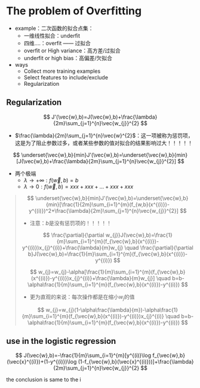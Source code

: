 # The problem of Overfitting

+ example：二次函数的拟合点集：
  + 一维线性拟合：underfit
  + 四维....：overfit —— 过拟合
  + overfit or High variance：高方差/过拟合
  + underfit or high bias：高偏差/欠拟合
+ ways
  + Collect more training examples
  + Select features to include/exclude
  + Regularization

## Regularization

$$
J'(\vec{w},b)=J(\vec{w},b)+\frac{\lambda}{2m}\sum_{j=1}^{n}\vec{w_{j}}^{2}
$$

+ $\frac{\lambda}{2m}\sum_{j=1}^{n}\vec{w}^{2}$：这一项被称为惩罚项，这是为了阻止参数过多，或者某些参数的值对拟合的结果影响过大！！！！！

$$
\underset{\vec{w},b}{min}J'(\vec{w},b)=\underset{\vec{w},b}{min}[J(\vec{w},b)+\frac{\lambda}{2m}\sum_{j=1}^{n}\vec{w_{j}}^{2}]
$$

+ 两个极端
  + $\lambda\to +\infty:f(\vec{w},b)=b$
  + $\lambda\to 0:f(\vec{w},b)=xxx+xxx+\dots+xxx+xxx$

> $$
> \underset{\vec{w},b}{min}J'(\vec{w},b)=\underset{\vec{w},b}{min}[\frac{1}{2m}\sum_{i=1}^{m}(f_{w,b}(x^{(i)})-y^{(i)})^2+\frac{\lambda}{2m}\sum_{j=1}^{n}\vec{w_{j}}^{2}]
> $$
>
> + 注意：$b$是没有惩罚项的！！！！！
>
> $$
> \frac{\partial}{\partial w_{j}}J(\vec{w},b)=\frac{1}{m}\sum_{i=1}^{m}(f_{\vec{w},b}(x^{(i)})-y^{(i)})x_{j}^{(i)}+\frac{\lambda}{m}w_{j} \quad \frac{\partial}{\partial b}J(\vec{w},b)=\frac{1}{m}\sum_{i=1}^{m}(f_{\vec{w},b}(x^{(i)})-y^{(i)})
> $$
>
> $$
> w_{j}=w_{j}-\alpha[\frac{1}{m}\sum_{i=1}^{m}(f_{\vec{w},b}(x^{(i)})-y^{(i)})x_{j}^{(i)}+\frac{\lambda}{m}w_{j}] \quad b=b-\alpha\frac{1}{m}\sum_{i=1}^{m}(f_{\vec{w},b}(x^{(i)})-y^{(i)})
> $$
>
> + 更为直观的来说：每次操作都是在缩小$w_{j}$的值
>
> $$
> w_{j}=w_{j}(1-\alpha\frac{\lambda}{m})-\alpha\frac{1}{m}\sum_{i=1}^{m}(f_{\vec{w},b}(x^{(i)})-y^{(i)})x_{j}^{(i)} \quad b=b-\alpha\frac{1}{m}\sum_{i=1}^{m}(f_{\vec{w},b}(x^{(i)})-y^{(i)})
> $$

## use in the logistic regression

$$
J(\vec{w},b)=-\frac{1}{m}\sum_{i=1}^{m}[y^{(i)}\log f_{\vec{w},b}(\vec{x}^{(i)})+(1-y^{(i)})\log (1-f_{\vec{w},b}(\vec{x}^{(i)}))]+\frac{\lambda}{2m}\sum_{j=1}^{n}\vec{w_{j}}^{2}
$$

the conclusion is same to the i

